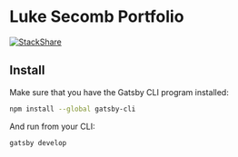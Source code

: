 # Luke Secomb Portfolio
[![StackShare](https://img.shields.io/badge/tech-stack-0690fa.svg?style=flat)](https://stackshare.io/lukethacoder/portfolio)
## Install

Make sure that you have the Gatsby CLI program installed:
```sh
npm install --global gatsby-cli
```

And run from your CLI:
```sh
gatsby develop
```

